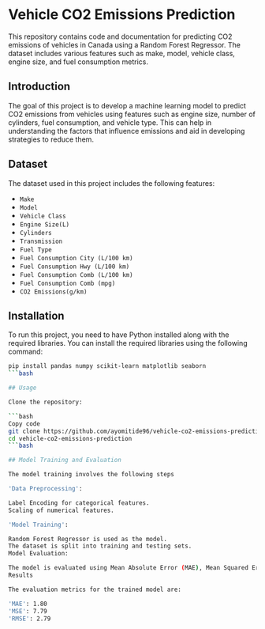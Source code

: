 # Vehicle CO2 Emissions Prediction

This repository contains code and documentation for predicting CO2 emissions of vehicles in Canada using a Random Forest Regressor. The dataset includes various features such as make, model, vehicle class, engine size, and fuel consumption metrics.


## Introduction

The goal of this project is to develop a machine learning model to predict CO2 emissions from vehicles using features such as engine size, number of cylinders, fuel consumption, and vehicle type. This can help in understanding the factors that influence emissions and aid in developing strategies to reduce them.

## Dataset

The dataset used in this project includes the following features:
- `Make`
- `Model`
- `Vehicle Class`
- `Engine Size(L)`
- `Cylinders`
- `Transmission`
- `Fuel Type`
- `Fuel Consumption City (L/100 km)`
- `Fuel Consumption Hwy (L/100 km)`
- `Fuel Consumption Comb (L/100 km)`
- `Fuel Consumption Comb (mpg)`
- `CO2 Emissions(g/km)`

## Installation

To run this project, you need to have Python installed along with the required libraries. You can install the required libraries using the following command:

```bash
pip install pandas numpy scikit-learn matplotlib seaborn
```bash

## Usage

Clone the repository:

```bash
Copy code
git clone https://github.com/ayomitide96/vehicle-co2-emissions-prediction.git
cd vehicle-co2-emissions-prediction
```bash

## Model Training and Evaluation

The model training involves the following steps

'Data Preprocessing':

Label Encoding for categorical features.
Scaling of numerical features.

'Model Training':

Random Forest Regressor is used as the model.
The dataset is split into training and testing sets.
Model Evaluation:

The model is evaluated using Mean Absolute Error (MAE), Mean Squared Error (MSE), and Root Mean Squared Error (RMSE).
Results

The evaluation metrics for the trained model are:

'MAE': 1.80
'MSE': 7.79
'RMSE': 2.79


